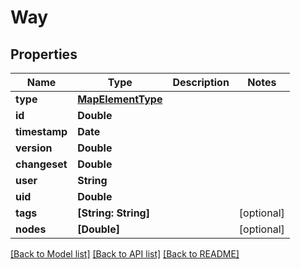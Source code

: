 # Way

## Properties
Name | Type | Description | Notes
------------ | ------------- | ------------- | -------------
**type** | [**MapElementType**](MapElementType.md) |  | 
**id** | **Double** |  | 
**timestamp** | **Date** |  | 
**version** | **Double** |  | 
**changeset** | **Double** |  | 
**user** | **String** |  | 
**uid** | **Double** |  | 
**tags** | **[String: String]** |  | [optional] 
**nodes** | **[Double]** |  | [optional] 

[[Back to Model list]](../README.md#documentation-for-models) [[Back to API list]](../README.md#documentation-for-api-endpoints) [[Back to README]](../README.md)


